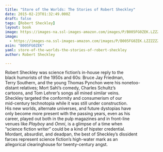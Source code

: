 ```yaml
---
title: "Store of the Worlds: The Stories of Robert Sheckley"
date: 2015-02-23T01:32:49.000Z
draft: false
tags: [Robert Sheckley]
layout: book
image: https://images-na.ssl-images-amazon.com/images/P/B005FG0ZEK.LZZZZZZZ.jpg
image: 
  - https://images-na.ssl-images-amazon.com/images/P/B005FG0ZEK.LZZZZZZZ.jpg
asin: "B005FG0ZEK"
yaml: store-of-the-worlds-the-stories-of-robert-sheckley
author: Robert Sheckley

---
```


Robert Sheckley was science fiction’s in-house reply to the  
 black humorists of the 1950s and 60s: Bruce Jay Friedman,  
 Terry Southern, and the young Thomas Pynchon were his nonetoo-  
 distant relatives; Mort Sahl’s comedy, Charles Schultz’s  
 cartoons, and Tom Lehrer’s songs all mined similar veins.  
 Sheckley targeted the conformity and consumerism of our  
 mid-century technotopia while it was still under construction.  
 His new worlds, alternate universes, and future dystopias have  
 only become more present with the passing years, even as his  
 career, played out both in the pulp magazines and in front-line  
 venues like *Playboy* and *Omni*, is a glimpse of a time when  
 “science fiction writer” could be a kind of hipster credential.  
 Mordant, absurdist, and deadpan, the best of Sheckley’s dissident  
 farces represent science fiction’s high-water mark as an  
 allegorical clearinghouse for twenty-century angst.